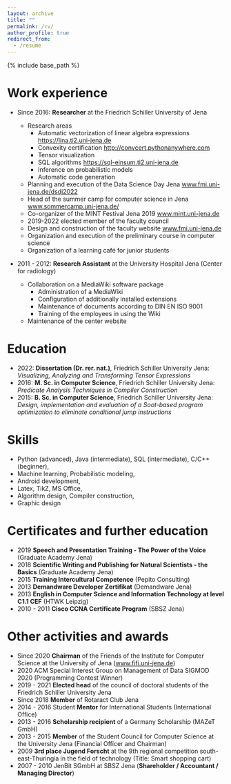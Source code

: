 ```yaml
---
layout: archive
title: ""
permalink: /cv/
author_profile: true
redirect_from:
  - /resume
---
```


{% include base_path %}

Work experience
======
* Since 2016: __Researcher__ at the Friedrich Schiller University of Jena
  * Research areas
    - Automatic vectorization of linear algebra expressions https://lina.ti2.uni-jena.de
    - Convexity certification http://convcert.pythonanywhere.com
    - Tensor visualization
    - SQL algorithms https://sql-einsum.ti2.uni-jena.de
    - Inference on probabilistic models
    - Automatic code generation
  * Planning and execution of the Data Science Day Jena
  www.fmi.uni-jena.de/dsdj2022
  * Head of the summer camp for computer science in Jena www.sommercamp.uni-jena.de/
  * Co-organizer of the MINT Festival Jena 2019 www.mint.uni-jena.de
  * 2019-2022 elected member of the faculty council
  * Design and construction of the faculty website www.fmi.uni-jena.de
  * Organization and execution of the preliminary course in computer science
  * Organization of a learning café for junior students

* 2011 - 2012: __Research Assistant__ at the University Hospital Jena (Center for radiology)
  * Collaboration on a MediaWiki software package
    - Administration of a MediaWiki
    - Configuration of additionally installed extensions
    - Maintenance of documents according to DIN EN ISO 9001
    - Training of the employees in using the Wiki
  * Maintenance of the center website

Education
======
* 2022: __Dissertation (Dr. rer. nat.)__, Friedrich Schiller University Jena: 
  _Visualizing, Analyzing and Transforming Tensor Expressions_
* 2016: __M. Sc. in Computer Science__, Friedrich Schiller University Jena: _Predicate Analysis Techniques in Compiler Construction_ 
* 2015: __B. Sc. in Computer Science__, Friedrich Schiller University Jena: _Design, implementation and evaluation of a Soot-based program optimization to eliminate conditional jump instructions_

  
Skills
======
* Python (advanced), Java (intermediate), SQL (intermediate), C/C++ (beginner),
* Machine learning, Probabilistic modeling, 
* Android development,
* Latex, TikZ, MS Office,
* Algorithm design, Compiler construction,
* Graphic design

Certificates and further education
======
* 2019 __Speech and Presentation Training - The Power of the Voice__ (Graduate Academy Jena)
* 2018 __Scientific Writing and Publishing for Natural Scientists - the Basics__ (Graduate Academy Jena)
* 2015 __Training Intercultural Competence__ (Pepito Consulting)
* 2013 __Demandware Developer Zertifikat__ (Demandware Jena)
* 2013 __English in Computer Science and Information Technology at level C1.1 CEF__ (HTWK Leipzig)
* 2010 - 2011 __Cisco CCNA Certificate Program__ (SBSZ Jena)

Other activities and awards
======
* Since 2020 __Chairman__ of the Friends of the Institute for Computer Science at the University of Jena (www.fifi.uni-jena.de)
* 2020 ACM Special Interest Group on Management of Data SIGMOD 2020 (Programming Contest Winner)
* 2019 - 2021 __Elected head__ of the council of doctoral students of the Friedrich Schiller University Jena
* Since 2018 __Member__ of Rotaract Club Jena
* 2014 - 2016 Student __Mentor__ for International Students (International Office)
* 2013 - 2016 __Scholarship recipient__ of a Germany Scholarship (MAZeT GmbH)
* 2013 - 2015 __Member__ of the Student Council for Computer Science at the University Jena (Financial Officer and Chairman)
* 2009 __3rd place Jugend Forscht__ at the 9th regional competition south-east-Thuringia in the field of technology (Title: Smart shopping cart)
* 2007 - 2010 JenBit SGmbH at SBSZ Jena (__Shareholder / Accountant / Managing Director__)